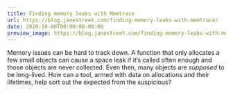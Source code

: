 ```yaml
---
title: Finding memory leaks with Memtrace
url: https://blog.janestreet.com/finding-memory-leaks-with-memtrace/
date: 2020-10-06T00:00:00-00:00
preview_image: https://blog.janestreet.com/finding-memory-leaks-with-memtrace/memory-leak.jpg
---
```


<p>Memory issues can be hard to track down. A function that only
allocates a few small objects can cause a space leak if it’s called
often enough and those objects are never collected. Even then, many
objects are <em>supposed</em> to be long-lived. How can a tool, armed with data
on allocations and their lifetimes,
help sort out the expected from the suspicious?</p>
